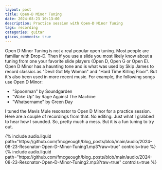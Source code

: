 ```yaml
---
layout: post
title: Open-D Minor Tuning
date: 2024-08-23 10:13:00
description: Practice session with Open-D Minor Tuning
tags: recording
categories: guitar
giscus_comments: true
---
```


Open D Minor Tuning is not a real popular open tuning. Most people are
familiar with Drop-D. Then if you use a slide you most likely know
about a tuning from one your favorite slide players (Open D, Open
G or Open E). Open D Minor has a haunting tone and is what was
used by Skip James to record classics as "Devil Got My Woman" and
"Hard Time Killing Floor". But it's also been used in more recent
music. For example, the following songs use Open D Minor:

- "Spoonman" by Soundgarden
- "Wake Up" by Rage Against The Machine
- "Whatsername" by Green Day

I tuned the Mavis Mule resonator to Open D Minor for a practice
session. Here are a couple of recordings from that. No editing. Just
what I grabbed to hear how I sounded. So, pretty much a mess. But
it is a fun tuning to try out.

<div class="row mt-3">
    <div class="col-sm mt-3 mt-md-0">
        {% include audio.liquid path="https://github.com/fmcgeough/blog_posts/blob/main/audio/2024-08-23-Resonator-Open-D-Minor-Tuning1.mp3?raw=true" controls=true %}
    </div>
    <div class="col-sm mt-3 mt-md-0">
        {% include audio.liquid path="https://github.com/fmcgeough/blog_posts/blob/main/audio/2024-08-23-Resonator-Open-D-Minor-Tuning2.mp3?raw=true" controls=true %}
    </div>
</div>
